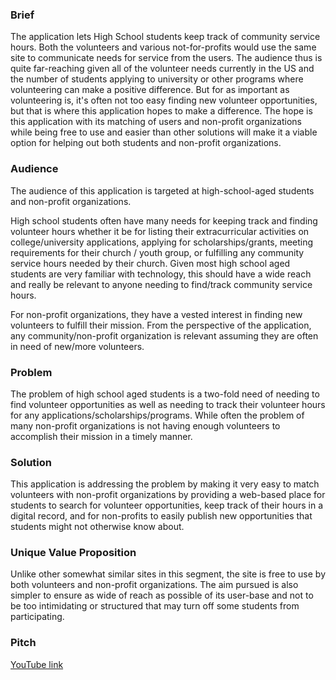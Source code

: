 ### Brief

The application lets High School students keep track of community service hours. Both the volunteers and various not-for-profits would use the same site to communicate needs for service from the users. The audience thus is quite far-reaching given all of the volunteer needs currently in the US and the number of students applying to university or other programs where volunteering can make a positive difference. But for as important as volunteering is, it's often not too easy finding new volunteer opportunities, but that is where this application hopes to make a difference. The hope is this application with its matching of users and non-profit organizations while being free to use and easier than other solutions will make it a viable option for helping out both students and non-profit organizations.

### Audience

The audience of this application is targeted at high-school-aged students and non-profit organizations.

High school students often have many needs for keeping track and finding volunteer hours whether it be for listing their extracurricular activities on college/university applications, applying for scholarships/grants, meeting requirements for their church / youth group, or fulfilling any community service hours needed by their church. Given most high school aged students are very familiar with technology, this should have a wide reach and really be relevant to anyone needing to find/track community service hours.

For non-profit organizations, they have a vested interest in finding new volunteers to fulfill their mission. From the perspective of the application, any community/non-profit organization is relevant assuming they are often in need of new/more volunteers.

### Problem

The problem of high school aged students is a two-fold need of needing to find volunteer opportunities as well as needing to track their volunteer hours for any applications/scholarships/programs. While often the problem of many non-profit organizations is not having enough volunteers to accomplish their mission in a timely manner.

### Solution

This application is addressing the problem by making it very easy to match volunteers with non-profit organizations by providing a web-based place for students to search for volunteer opportunities, keep track of their hours in a digital record, and for non-profits to easily publish new opportunities that students might not otherwise know about.

### Unique Value Proposition

Unlike other somewhat similar sites in this segment, the site is free to use by both volunteers and non-profit organizations. The aim pursued is also simpler to ensure as wide of reach as possible of its user-base and not to be too intimidating or structured that may turn off some students from participating.

### Pitch

[YouTube link](https://www.youtube.com/watch?v=ANRl7l7Abr0)
